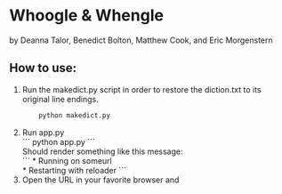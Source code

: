 <h1> Whoogle & Whengle </h1>
by Deanna Talor, Benedict Bolton, Matthew Cook, and Eric Morgenstern

<h2>How to use:</h2> 

<ol> 
<li>
Run the makedict.py script in order to restore the diction.txt to its original line endings. 
</li>

```python
    python makedict.py
```

<li> Run app.py
<br> 
```
    python app.py
```
<br>
Should render something like this message:
<br>
```
 * Running on someurl<br>
 * Restarting with reloader
```
<br>
</li>
<li>
Open the URL in your favorite browser and 
</li>
</ol>


